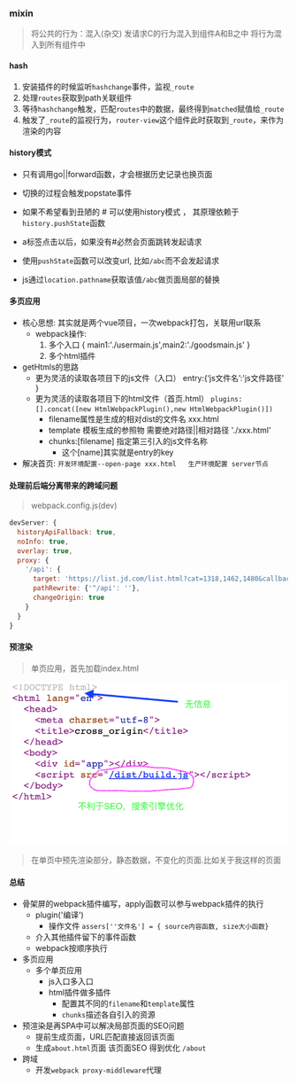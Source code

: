 ### mixin

> 将公共的行为：混入(杂交)
> 发请求C的行为混入到组件A和B之中
> 将行为混入到所有组件中

#### hash

1. 安装插件的时候监听`hashchange`事件，监视`_route`
2. 处理`routes`获取到path关联组件
3. 等待`hashchange`触发，匹配`routes`中的数据，最终得到`matched`赋值给`_route`
4. 触发了`_route`的监视行为，`router-view`这个组件此时获取到`_route`，来作为渲染的内容


#### history模式

* 只有调用go||forward函数，才会根据历史记录也换页面
* 切换的过程会触发popstate事件

* 如果不希望看到丑陋的 # 可以使用history模式 ， 其原理依赖于`history.pushState`函数
* a标签点击以后，如果没有#必然会页面跳转发起请求
* 使用`pushState`函数可以改变url, 比如`/abc`而不会发起请求
* js通过`location.pathname`获取该值`/abc`做页面局部的替换


#### 多页应用

- 核心思想: 其实就是两个vue项目，一次webpack打包，关联用url联系
  - webpack操作:
    1. 多个入口 {  main1:'./usermain.js',main2:'./goodsmain.js'  }
    2. 多个html插件
- getHtmls的思路
  - 更为灵活的读取各项目下的js文件（入口）  entry:{‘js文件名’:'js文件路径' } 
  - 更为灵活的读取各项目下的html文件（首页.html） `plugins:[].concat([new HtmlWebpackPlugin(),new HtmlWebpackPlugin()])`
    - filename属性是生成的相对dist的文件名  xxx.html
    - template 模板生成的参照物  需要绝对路径||相对路径 './xxx.html'
    - chunks:[filename]   指定第三引入的js文件名称
      - 这个[name]其实就是entry的key
- 解决首页: `开发环境配置--open-page xxx.html   生产环境配置 server节点`

#### 处理前后端分离带来的跨域问题

> webpack.config.js(dev)

```js
devServer: {
  historyApiFallback: true,
  noInfo: true,
  overlay: true,
  proxy: {
    '/api': {
      target: 'https://list.jd.com/list.html?cat=1318,1462,1480&callback=jQuery942326&md=9&l=jdlist&go=0',
      pathRewrite: {'^/api': ''},
      changeOrigin: true
    }
  }
}
```

#### 预渲染

> 单页应用，首先加载index.html

![seo](./seo.png)

> 在单页中预先渲染部分，静态数据，不变化的页面.比如关于我这样的页面


#### 总结

* 骨架屏的webpack插件编写，apply函数可以参与webpack插件的执行
  * plugin('编译')
    * 操作文件 `assers[''文件名'] = { source内容函数, size大小函数}`
  * 介入其他插件留下的事件函数
  * webpack按顺序执行
* 多页应用
  * 多个单页应用
    * js入口多入口
    * html插件做多插件
      * 配置其不同的`filename`和`template`属性
      * `chunks`描述各自引入的资源
* 预渲染是再SPA中可以解决局部页面的SEO问题
  * 提前生成页面，URL匹配直接返回该页面
  * 生成`about.html`页面  该页面SEO 得到优化 `/about`
* 跨域
  * 开发`webpack proxy-middleware`代理